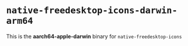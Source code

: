 # `native-freedesktop-icons-darwin-arm64`

This is the **aarch64-apple-darwin** binary for `native-freedesktop-icons`
